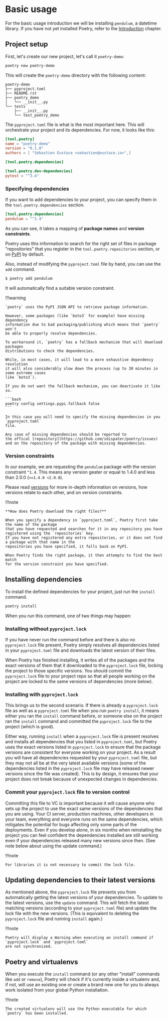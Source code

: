 # Basic usage

For the basic usage introduction we will be installing `pendulum`, a datetime library.
If you have not yet installed Poetry, refer to the [Introduction](/) chapter.

## Project setup

First, let's create our new project, let's call it `poetry-demo`:

```bash
poetry new poetry-demo
```

This will create the `poetry-demo` directory with the following content:

```text
poetry-demo
├── pyproject.toml
├── README.rst
├── poetry_demo
│   └── __init__.py
└── tests
    ├── __init__.py
    └── test_poetry_demo
```

The `pyproject.toml` file is what is the most important here. This will orchestrate
your project and its dependencies. For now, it looks like this:

```toml
[tool.poetry]
name = "poetry-demo"
version = "0.1.0"
authors = [ "Sébastien Eustace <sebastien@eustace.io>",]

[tool.poetry.dependencies]

[tool.poetry.dev-dependencies]
pytest = "^3.4"
```

### Specifying dependencies

If you want to add dependencies to your project, you can specify them in the `tool.poetry.dependencies` section.

```toml
[tool.poetry.dependencies]
pendulum = "^1.4"
```

As you can see, it takes a mapping of **package names** and **version constraints**.

Poetry uses this information to search for the right set of files in package "repositories" that you register
in the `tool.poetry.repositories` section, or on [PyPI](https://pypi.org) by default.

Also, instead of modifying the `pyproject.toml` file by hand, you can use the `add` command.
    
```bash
$ poetry add pendulum
```

It will automatically find a suitable version constraint.

!!!warning

    `poetry` uses the PyPI JSON API to retrieve package information.
    
    However, some packages (like `boto3` for example) have missing dependency
    information due to bad packaging/publishing which means that `poetry` won't
    be able to properly resolve dependencies.
    
    To workaround it, `poetry` has a fallback mechanism that will download packages
    distributions to check the dependencies.
    
    While, in most cases, it will lead to a more exhaustive dependency resolution
    it will also considerably slow down the process (up to 30 minutes in some extreme cases
    like `boto3`).
    
    If you do not want the fallback mechanism, you can deactivate it like so.
    
    ```bash
    poetry config settings.pypi.fallback false
    ```
    
    In this case you will need to specify the missing dependencies in you `pyproject.toml`
    file.
    
    Any case of missing dependencies should be reported to
    the offical [repository](https://github.com/sdispater/poetry/issues)
    and on the repository of the package with missing dependencies.

### Version constraints

In our example, we are requesting the `pendulum` package with the version constraint `^1.4`.
This means any version geater or equal to 1.4.0 and less than 2.0.0 (`>=1.4.0 <2.0.0`).

Please read [versions](/versions/) for more in-depth information on versions, how versions relate to each other, and on version constraints.


!!!note

    **How does Poetry download the right files?**
    
    When you specify a dependency in `pyproject.toml`, Poetry first take the name of the package
    that you have requested and searches for it in any repository you have registered using the `repositories` key.
    If you have not registered any extra repositories, or it does not find a package with that name in the
    repositories you have specified, it falls bask on PyPI.
    
    When Poetry finds the right package, it then attempts to find the best match
    for the version constraint you have specified.
    

## Installing dependencies

To install the defined dependencies for your project, just run the `install` command.
    
```bash
poetry install
```

When you run this command, one of two things may happen:

### Installing without `pyproject.lock`

If you have never run the command before and there is also no `pyproject.lock` file present,
Poetry simply resolves all dependencies listed in your `pyproject.toml` file and downloads the latest version of their files.

When Poetry has finished installing, it writes all of the packages and the exact versions of them that it downloaded to the `pyproject.lock` file,
locking the project to those specific versions.
You should commit the `pyproject.lock` file to your project repo so that all people working on the project are locked to the same versions of dependencies (more below).


### Installing with `pyproject.lock`

This brings us to the second scenario. If there is already a `pyproject.lock` file as well as a `pyproject.toml` file
when you run `poetry install`, it means either you ran the `install` command before,
or someone else on the project ran the `install` command and committed the `pyproject.lock` file to the project (which is good).

Either way, running `install` when a `pyproject.lock` file is present resolves and installs all dependencies that you listed in `pyproject.toml`,
but Poetry uses the exact versions listed in `pyproject.lock` to ensure that the package versions are consistent for everyone working on your project.
As a result you will have all dependencies requested by your `pyproject.toml` file,
but they may not all be at the very latest available versions
(some of the dependencies listed in the `pyproject.lock` file may have released newer versions since the file was created).
This is by design, it ensures that your project does not break because of unexpected changes in dependencies.

### Commit your `pyproject.lock` file to version control

Committing this file to VC is important because it will cause anyone who sets up the project
to use the exact same versions of the dependencies that you are using.
Your CI server, production machines, other developers in your team,
everything and everyone runs on the same dependencies,
which mitigates the potential for bugs affecting only some parts of the deployments.
Even if you develop alone, in six months when reinstalling the project you can feel confident
the dependencies installed are still working even if your dependencies released many new versions since then.
(See note below about using the update command.)

!!!note

    For libraries it is not necessary to commit the lock file.
    

## Updating dependencies to their latest versions

As mentioned above, the `pyproject.lock` file prevents you from automatically getting the latest versions
of your dependencies.
To update to the latest versions, use the `update` command.
This will fetch the latest matching versions (according to your `pyproject.toml` file)
and update the lock file with the new versions.
(This is equivalent to deleting the `pyproject.lock` file and running `install` again.)

!!!note

    Poetry will display a Warning when executing an install command if `pyproject.lock` and `pyproject.toml`
    are not synchronized.


## Poetry and virtualenvs

When you execute the `install` command (or any other "install" commands like `add` or `remove`),
Poetry will check if it's currently inside a virtualenv and, if not, will use an existing one
or create a brand new one for you to always work isolated from your global Python installation.

!!!note

    The created virtualenv will use the Python executable for which
    `poetry` has been installed.
